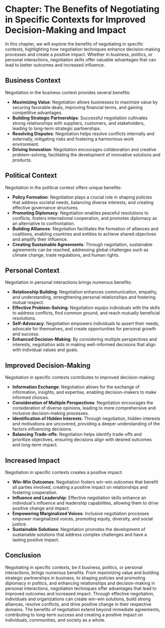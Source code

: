 Chapter: The Benefits of Negotiating in Specific Contexts for Improved Decision-Making and Impact
=================================================================================================

In this chapter, we will explore the benefits of negotiating in specific contexts, highlighting how negotiation techniques enhance decision-making processes and create a positive impact. Whether in business, politics, or personal interactions, negotiation skills offer valuable advantages that can lead to better outcomes and increased influence.

Business Context
----------------

Negotiation in the business context provides several benefits:

* **Maximizing Value**: Negotiation allows businesses to maximize value by securing favorable deals, improving financial terms, and gaining competitive advantages.
* **Building Strategic Partnerships**: Successful negotiation cultivates strong relationships with suppliers, customers, and stakeholders, leading to long-term strategic partnerships.
* **Resolving Disputes**: Negotiation helps resolve conflicts internally and externally, mitigating risks and fostering a harmonious work environment.
* **Driving Innovation**: Negotiation encourages collaboration and creative problem-solving, facilitating the development of innovative solutions and products.

Political Context
-----------------

Negotiation in the political context offers unique benefits:

* **Policy Formation**: Negotiation plays a crucial role in shaping policies that address societal needs, balancing diverse interests, and creating effective governance structures.
* **Promoting Diplomacy**: Negotiation enables peaceful resolutions to conflicts, fosters international cooperation, and promotes diplomacy as an alternative to confrontation.
* **Building Alliances**: Negotiation facilitates the formation of alliances and coalitions, enabling countries and entities to achieve shared objectives and amplify their influence.
* **Creating Sustainable Agreements**: Through negotiation, sustainable agreements can be reached, addressing global challenges such as climate change, trade regulations, and human rights.

Personal Context
----------------

Negotiation in personal interactions brings numerous benefits:

* **Relationship Building**: Negotiation enhances communication, empathy, and understanding, strengthening personal relationships and fostering mutual respect.
* **Effective Problem-Solving**: Negotiation equips individuals with the skills to address conflicts, find common ground, and reach mutually beneficial resolutions.
* **Self-Advocacy**: Negotiation empowers individuals to assert their needs, advocate for themselves, and create opportunities for personal growth and success.
* **Enhanced Decision-Making**: By considering multiple perspectives and interests, negotiation aids in making well-informed decisions that align with individual values and goals.

Improved Decision-Making
------------------------

Negotiation in specific contexts contributes to improved decision-making:

* **Information Exchange**: Negotiation allows for the exchange of information, insights, and expertise, enabling decision-makers to make informed choices.
* **Consideration of Multiple Perspectives**: Negotiation encourages the consideration of diverse opinions, leading to more comprehensive and inclusive decision-making processes.
* **Identification of Hidden Interests**: Through negotiation, hidden interests and motivations are uncovered, providing a deeper understanding of the factors influencing decisions.
* **Balancing Trade-offs**: Negotiation helps identify trade-offs and prioritize objectives, ensuring decisions align with desired outcomes and long-term impact.

Increased Impact
----------------

Negotiation in specific contexts creates a positive impact:

* **Win-Win Outcomes**: Negotiation fosters win-win outcomes that benefit all parties involved, creating a positive impact on relationships and fostering cooperation.
* **Influence and Leadership**: Effective negotiation skills enhance an individual's influence and leadership capabilities, allowing them to drive positive change and impact.
* **Empowering Marginalized Voices**: Inclusive negotiation processes empower marginalized voices, promoting equity, diversity, and social justice.
* **Sustainable Solutions**: Negotiation promotes the development of sustainable solutions that address complex challenges and have a lasting positive impact.

Conclusion
----------

Negotiating in specific contexts, be it business, politics, or personal interactions, brings numerous benefits. From maximizing value and building strategic partnerships in business, to shaping policies and promoting diplomacy in politics, and enhancing relationships and decision-making in personal interactions, negotiation techniques offer advantages that lead to improved outcomes and increased impact. Through effective negotiation, individuals and organizations can create win-win solutions, build strong alliances, resolve conflicts, and drive positive change in their respective domains. The benefits of negotiation extend beyond immediate agreements, contributing to long-term success and creating a positive impact on individuals, communities, and society as a whole.
